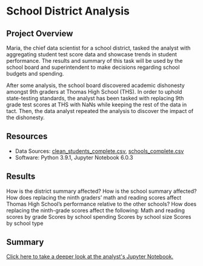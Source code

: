 # School District Analysis

## Project Overview
Maria, the chief data scientist for a school district, tasked the analyst with aggregating student test score data and showcase trends in student performance. The results and summary of this task will be used by the school board and superintendent to make decisions regarding school budgets and spending. 

After some analysis, the school board discovered academic dishonesty amongst 9th graders at Thomas High School (THS). In order to uphold state-testing standards, the analyst has been tasked with replacing 9th grade test scores at THS with NaNs while keeping the rest of the data in tact. Then, the data analyst repeated the analysis to discover the impact of the dishonesty. 


## Resources
- Data Sources: [clean_students_complete.csv](https://github.com/r3ginam/School_District_Analysis/blob/main/Resources/clean_students_complete.csv), [schools_complete.csv](https://github.com/r3ginam/School_District_Analysis/blob/main/Resources/schools_complete.csv)
- Software: Python 3.9.1, Jupyter Notebook 6.0.3


## Results
How is the district summary affected?
How is the school summary affected?
How does replacing the ninth graders’ math and reading scores affect Thomas High School’s performance relative to the other schools?
How does replacing the ninth-grade scores affect the following:
Math and reading scores by grade
Scores by school spending
Scores by school size
Scores by school type


## Summary

[Click here to take a deeper look at the analyst's Jupyter Notebook.](https://github.com/r3ginam/School_District_Analysis/blob/main/PyCitySchools_Challenge.ipynb)
